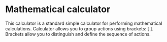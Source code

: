 # Mathematical calculator

This calculator is a standard simple calculator for performing mathematical calculations.
Calculator allows you to group actions using brackets: [ ]. Brackets allow you to distinguish and define the sequence of actions.

